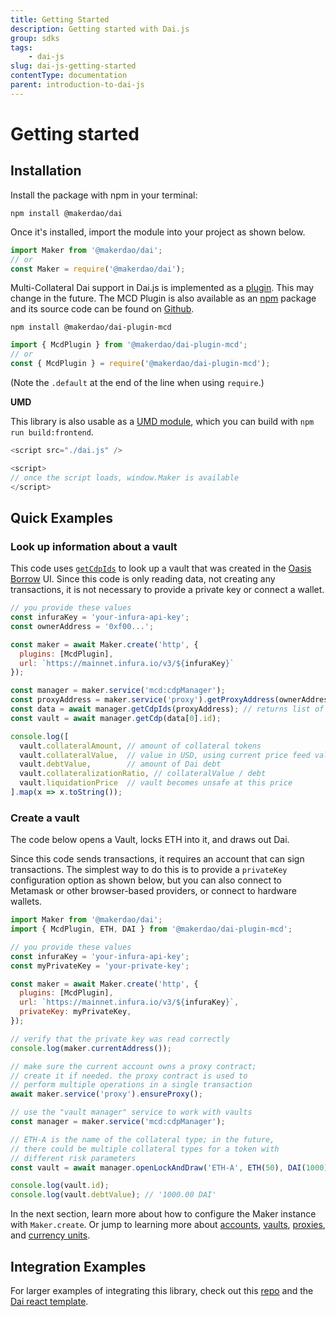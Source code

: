 ```yaml
---
title: Getting Started
description: Getting started with Dai.js
group: sdks
tags:
	- dai-js
slug: dai-js-getting-started
contentType: documentation
parent: introduction-to-dai-js
---
```


# Getting started

## **Installation**

Install the package with npm in your terminal:

`npm install @makerdao/dai`

Once it's installed, import the module into your project as shown below.

```javascript
import Maker from '@makerdao/dai';
// or
const Maker = require('@makerdao/dai');
```

Multi-Collateral Dai support in Dai.js is implemented as a [plugin](maker/plugins.md). This may change in the future. The MCD Plugin is also available as an [npm](https://www.npmjs.com/package/@makerdao/dai-plugin-mcd) package and its source code can be found on [Github](https://github.com/makerdao/dai.js/tree/dev/packages/dai-plugin-mcd).

`npm install @makerdao/dai-plugin-mcd`

```javascript
import { McdPlugin } from '@makerdao/dai-plugin-mcd';
// or
const { McdPlugin } = require('@makerdao/dai-plugin-mcd');
```

\(Note the `.default` at the end of the line when using `require`.\)

**UMD**

This library is also usable as a [UMD module](https://github.com/umdjs/umd), which you can build with `npm run build:frontend`.

```javascript
<script src="./dai.js" />

<script>
// once the script loads, window.Maker is available
</script>
```

## **Quick Examples**

### Look up information about a vault

This code uses [`getCdpIds`](the-mcd-plugin.md#getcdpids) to look up a vault that was created in the [Oasis Borrow](https://oasis.app/borrow) UI. Since this code is only reading data, not creating any transactions, it is not necessary to provide a private key or connect a wallet.

```javascript
// you provide these values
const infuraKey = 'your-infura-api-key';
const ownerAddress = '0xf00...';

const maker = await Maker.create('http', {
  plugins: [McdPlugin],
  url: `https://mainnet.infura.io/v3/${infuraKey}`
});

const manager = maker.service('mcd:cdpManager');
const proxyAddress = maker.service('proxy').getProxyAddress(ownerAddress);
const data = await manager.getCdpIds(proxyAddress); // returns list of { id, ilk } objects
const vault = await manager.getCdp(data[0].id);

console.log([
  vault.collateralAmount, // amount of collateral tokens
  vault.collateralValue,  // value in USD, using current price feed values
  vault.debtValue,        // amount of Dai debt
  vault.collateralizationRatio, // collateralValue / debt
  vault.liquidationPrice  // vault becomes unsafe at this price
].map(x => x.toString());
```

### Create a vault

The code below opens a Vault, locks ETH into it, and draws out Dai.

Since this code sends transactions, it requires an account that can sign transactions. The simplest way to do this is to provide a `privateKey` configuration option as shown below, but you can also connect to Metamask or other browser-based providers, or connect to hardware wallets.

```javascript
import Maker from '@makerdao/dai';
import { McdPlugin, ETH, DAI } from '@makerdao/dai-plugin-mcd';

// you provide these values
const infuraKey = 'your-infura-api-key';
const myPrivateKey = 'your-private-key';

const maker = await Maker.create('http', {
  plugins: [McdPlugin],
  url: `https://mainnet.infura.io/v3/${infuraKey}`,
  privateKey: myPrivateKey,
});

// verify that the private key was read correctly
console.log(maker.currentAddress());

// make sure the current account owns a proxy contract;
// create it if needed. the proxy contract is used to
// perform multiple operations in a single transaction
await maker.service('proxy').ensureProxy();

// use the "vault manager" service to work with vaults
const manager = maker.service('mcd:cdpManager');

// ETH-A is the name of the collateral type; in the future,
// there could be multiple collateral types for a token with
// different risk parameters
const vault = await manager.openLockAndDraw('ETH-A', ETH(50), DAI(1000));

console.log(vault.id);
console.log(vault.debtValue); // '1000.00 DAI'
```

In the next section, learn more about how to configure the Maker instance with `Maker.create`. Or jump to learning more about [accounts](advanced-configuration/using-multiple-accounts.md), [vaults](the-mcd-plugin.md), [proxies](advanced-configuration/using-ds-proxy.md), and [currency units](currency-units.md).

## Integration Examples

For larger examples of integrating this library, check out this [repo](https://github.com/makerdao/integration-examples) and the [Dai react template](https://github.com/ethanbennett/dai-react-template).
